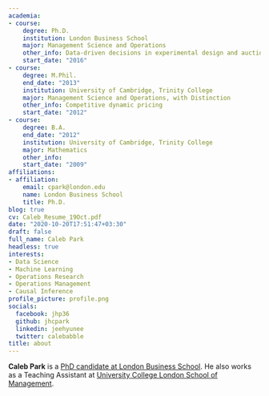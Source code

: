 ```yaml
---
academia:
- course:
    degree: Ph.D.
    institution: London Business School
    major: Management Science and Operations
    other_info: Data-driven decisions in experimental design and auction design
    start_date: "2016"
- course:
    degree: M.Phil.
    end_date: "2013"
    institution: University of Cambridge, Trinity College
    major: Management Science and Operations, with Distinction
    other_info: Competitive dynamic pricing
    start_date: "2012"
- course:
    degree: B.A.
    end_date: "2012"
    institution: University of Cambridge, Trinity College
    major: Mathematics
    other_info:  
    start_date: "2009"
affiliations:
- affiliation:
    email: cpark@london.edu
    name: London Business School
    title: Ph.D.
blog: true
cv: Caleb_Resume_19Oct.pdf
date: "2020-10-20T17:51:47+03:30"
draft: false
full_name: Caleb Park
headless: true
interests:
- Data Science
- Machine Learning
- Operations Research
- Operations Management
- Causal Inference
profile_picture: profile.png
socials:
  facebook: jhp36
  github: jhcpark
  linkedin: jeehyunee
  twitter: calebabble
title: about
---
```


**Caleb Park** is a [PhD candidate at London Business School][1]. He also works as a Teaching Assistant at [University College London School of Management][2].




[1]: https://www.london.edu/phd/profiles/caleb-jee-hyun-park
[2]: https://www.mgmt.ucl.ac.uk/people/jeehyuncalebpark
